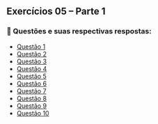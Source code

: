 ## Exercícios 05 – Parte 1

### &#x1F539; Questões e suas respectivas respostas:

- <a href="./Q1/readme.md"> Questão 1 </a> </br>
- <a href="./Q2/readme.md"> Questão 2 </a> </br>
- <a href="./Q3/readme.md"> Questão 3 </a> </br>
- <a href="./Q4/readme.md"> Questão 4 </a> </br>
- <a href="./Q5/readme.md"> Questão 5 </a> </br>
- <a href="./Q6/readme.md"> Questão 6 </a> </br>
- <a href="./Q7/readme.md"> Questão 7 </a> </br>
- <a href="./Q8/readme.md"> Questão 8 </a> </br>
- <a href="./Q9/readme.md"> Questão 9 </a> </br>
- <a href="./Q10/readme.md"> Questão 10 </a> </br>